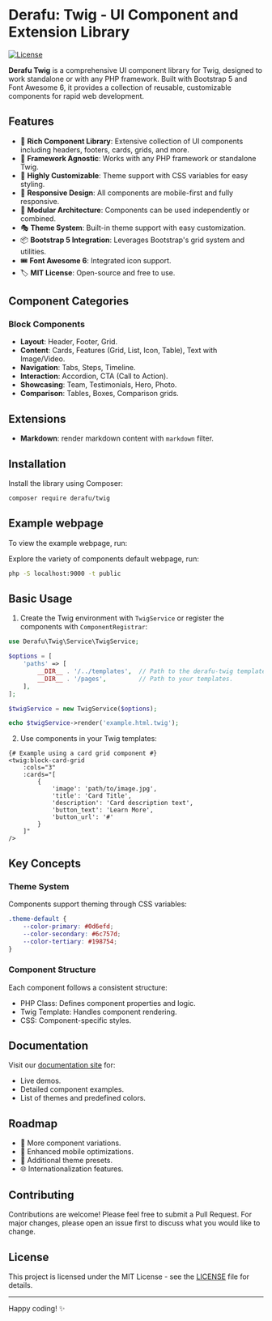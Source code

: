 # Derafu: Twig - UI Component and Extension Library

[![License](https://img.shields.io/badge/license-MIT-blue.svg)](https://opensource.org/licenses/MIT)

**Derafu Twig** is a comprehensive UI component library for Twig, designed to work standalone or with any PHP framework. Built with Bootstrap 5 and Font Awesome 6, it provides a collection of reusable, customizable components for rapid web development.

## Features

- 🎨 **Rich Component Library**: Extensive collection of UI components including headers, footers, cards, grids, and more.
- 🎯 **Framework Agnostic**: Works with any PHP framework or standalone Twig.
- 🔧 **Highly Customizable**: Theme support with CSS variables for easy styling.
- 📱 **Responsive Design**: All components are mobile-first and fully responsive.
- 🧩 **Modular Architecture**: Components can be used independently or combined.
- 🎭 **Theme System**: Built-in theme support with easy customization.
- 📦 **Bootstrap 5 Integration**: Leverages Bootstrap's grid system and utilities.
- 🎟️ **Font Awesome 6**: Integrated icon support.
- 🏷️ **MIT License**: Open-source and free to use.

## Component Categories

### Block Components

- **Layout**: Header, Footer, Grid.
- **Content**: Cards, Features (Grid, List, Icon, Table), Text with Image/Video.
- **Navigation**: Tabs, Steps, Timeline.
- **Interaction**: Accordion, CTA (Call to Action).
- **Showcasing**: Team, Testimonials, Hero, Photo.
- **Comparison**: Tables, Boxes, Comparison grids.

## Extensions

- **Markdown**: render markdown content with `markdown` filter.

## Installation

Install the library using Composer:

```bash
composer require derafu/twig
```

## Example webpage

To view the example webpage, run:

Explore the variety of components default webpage, run:

```bash
php -S localhost:9000 -t public
```

## Basic Usage

1. Create the Twig environment with `TwigService` or register the components with `ComponentRegistrar`:

```php
use Derafu\Twig\Service\TwigService;

$options = [
    'paths' => [
        __DIR__ . '/../templates',  // Path to the derafu-twig templates.
        __DIR__ . '/pages',         // Path to your templates.
    ],
];

$twigService = new TwigService($options);

echo $twigService->render('example.html.twig');
```

2. Use components in your Twig templates:

```twig
{# Example using a card grid component #}
<twig:block-card-grid
    :cols="3"
    :cards="[
        {
            'image': 'path/to/image.jpg',
            'title': 'Card Title',
            'description': 'Card description text',
            'button_text': 'Learn More',
            'button_url': '#'
        }
    ]"
/>
```

## Key Concepts

### Theme System
Components support theming through CSS variables:
```css
.theme-default {
    --color-primary: #0d6efd;
    --color-secondary: #6c757d;
    --color-tertiary: #198754;
}
```

### Component Structure

Each component follows a consistent structure:

- PHP Class: Defines component properties and logic.
- Twig Template: Handles component rendering.
- CSS: Component-specific styles.

## Documentation

Visit our [documentation site](https://derafu.org/twig) for:

- Live demos.
- Detailed component examples.
- List of themes and predefined colors.

## Roadmap

- 🔌 More component variations.
- 📱 Enhanced mobile optimizations.
- 🎨 Additional theme presets.
- 🌐 Internationalization features.

## Contributing

Contributions are welcome! Please feel free to submit a Pull Request. For major changes, please open an issue first to discuss what you would like to change.

## License

This project is licensed under the MIT License - see the [LICENSE](https://github.com/derafu/twig/blob/main/LICENSE) file for details.

---

Happy coding! ✨
